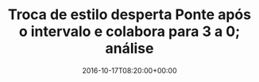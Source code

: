 ---
layout: post
title: "Troca de estilo desperta Ponte após o intervalo e colabora para 3 a 0; análise"
date: 2016-10-17T08:20:00+00:00
external_link: "http://globoesporte.globo.com/sp/campinas-e-regiao/futebol/times/ponte-preta/noticia/2016/10/troca-de-estilo-desperta-ponte-apos-o-intervalo-e-colabora-para-3-0-analise.html"
categories: news "globo.com"
---